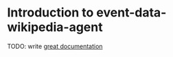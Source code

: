 # Introduction to event-data-wikipedia-agent

TODO: write [great documentation](http://jacobian.org/writing/what-to-write/)
